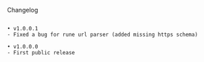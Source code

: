 Changelog
~~~~~~~~~~

• v1.0.0.1
- Fixed a bug for rune url parser (added missing https schema)

• v1.0.0.0
- First public release

